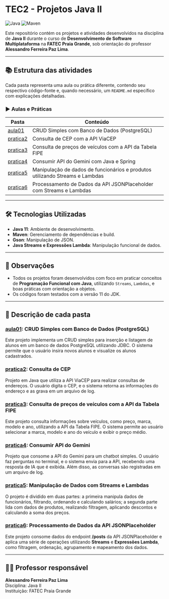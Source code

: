 # TEC2 - Projetos Java II

![Java](https://img.shields.io/badge/Java-11-blue?logo=java&logoColor=white) 
![Maven](https://img.shields.io/badge/Maven-3.8.1-c71a36?logo=apache-maven&logoColor=white)

Este repositório contém os projetos e atividades desenvolvidos na disciplina de **Java II** durante o curso de **Desenvolvimento de Software Multiplataforma** na **FATEC Praia Grande**, sob orientação do professor **Alessandro Ferreira Paz Lima**.

---

## 📚 Estrutura das atividades

Cada pasta representa uma aula ou prática diferente, contendo seu respectivo código-fonte e, quando necessário, um `README.md` específico com explicações detalhadas.

### ▶️ Aulas e Práticas

| Pasta     | Conteúdo                                                                 |
|-----------|--------------------------------------------------------------------------|
| [aula01](aula01)  | CRUD Simples com Banco de Dados (PostgreSQL)                             |
| [pratica2](pratica2) | Consulta de CEP com a API ViaCEP                                        |
| [pratica3](pratica3) | Consulta de preços de veículos com a API da Tabela FIPE                  |
| [pratica4](pratica4) | Consumir API do Gemini com Java e Spring                                |
| [pratica5](pratica5) | Manipulação de dados de funcionários e produtos utilizando Streams e Lambdas |
| [pratica6](pratica6) | Processamento de Dados da API JSONPlaceholder com Streams e Lambdas      |

---

## 🛠️ Tecnologias Utilizadas

- **Java 11**: Ambiente de desenvolvimento.
- **Maven**: Gerenciamento de dependências e build.
- **Gson**: Manipulação de JSON.
- **Java Streams e Expressões Lambda**: Manipulação funcional de dados.

---

## 📌 Observações

- Todos os projetos foram desenvolvidos com foco em praticar conceitos de **Programação Funcional com Java**, utilizando `Streams`, `Lambdas`, e boas práticas com orientação a objetos.
- Os códigos foram testados com a versão 11 do JDK.

---

## 📄 Descrição de cada pasta

### [aula01](aula01): CRUD Simples com Banco de Dados (PostgreSQL)
Este projeto implementa um CRUD simples para inserção e listagem de alunos em um banco de dados PostgreSQL utilizando JDBC. O sistema permite que o usuário insira novos alunos e visualize os alunos cadastrados.

### [pratica2](pratica2): Consulta de CEP
Projeto em Java que utiliza a API ViaCEP para realizar consultas de endereços. O usuário digita o CEP, e o sistema retorna as informações do endereço e as grava em um arquivo de log.

### [pratica3](pratica3): Consulta de preços de veículos com a API da Tabela FIPE
Este projeto consulta informações sobre veículos, como preço, marca, modelo e ano, utilizando a API da Tabela FIPE. O sistema permite ao usuário selecionar a marca, modelo e ano do veículo e exibir o preço médio.

### [pratica4](pratica4): Consumir API do Gemini
Projeto que consome a API do Gemini para um chatbot simples. O usuário faz perguntas no terminal, e o sistema envia para a API, recebendo uma resposta de IA que é exibida. Além disso, as conversas são registradas em um arquivo de log.

### [pratica5](pratica5): Manipulação de Dados com Streams e Lambdas
O projeto é dividido em duas partes: a primeira manipula dados de funcionários, filtrando, ordenando e calculando salários; a segunda parte lida com dados de produtos, realizando filtragem, aplicando descontos e calculando a soma dos preços.

### [pratica6](pratica6): Processamento de Dados da API JSONPlaceholder
Este projeto consome dados do endpoint **/posts** da API JSONPlaceholder e aplica uma série de operações utilizando **Streams** e **Expressões Lambda**, como filtragem, ordenação, agrupamento e mapeamento dos dados.

---

## 👨‍🏫 Professor responsável

**Alessandro Ferreira Paz Lima**  
Disciplina: Java II  
Instituição: FATEC Praia Grande
